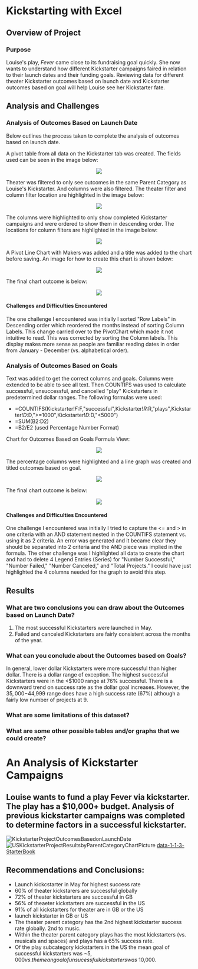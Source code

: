 # Kickstarting with Excel
## Overview of Project
### Purpose
Louise's play, *Fever* came close to its fundraising goal quickly.  She now wants to understand how different Kickstarter campaigns faired in relation to their launch dates and their funding goals.  Reviewing data for different theater Kickstarter outcomes based on launch date and Kickstarter outcomes based on goal will help Louise see her Kickstarter fate.
## Analysis and Challenges
### Analysis of Outcomes Based on Launch Date
Below outlines the process taken to complete the analysis of outcomes based on launch date. 

A pivot table from all data on the Kickstarter tab was created.  The fields used can be seen in the image below:

<p align="center">
  <img src = https://github.com/lauras521/kickstarter_analysis/blob/ddbe1460dbe198404d2e1ab3d7159d8744adfd9c/Resources/Theater_Outcomes_by_Launch_Date_pivottable_fields.PNG>
</p>
    
Theater was filtered to only see outcomes in the same Parent Category as Louise's Kickstarter.  And columns were also filtered.  The theater filter and column filter location are highlighted in the image below:

<p align="center">
  <img src = https://github.com/lauras521/kickstarter_analysis/blob/main/Resources/Theater_Outcomes_by_Launch_Date_pivottable_filters_highlighted.PNG>
</p>

The columns were highlighted to only show completed Kickstarter campaigns and were ordered to show them in descending order.  The locations for column filters are highlighted in the image below:

<p align="center">
  <img src = https://github.com/lauras521/kickstarter_analysis/blob/main/Resources/Theater_Outcomes_by_Launch_Date_pivottable_columnfilters_highlighted.PNG>
</p>

A Pivot Line Chart with Makers was added and a title was added to the chart before saving.  An image for how to create this chart is shown below:

<p align="center">
  <img src = https://github.com/lauras521/kickstarter_analysis/blob/main/Resources/Theater_Outcomes_by_Launch_Date_how_to_insert_pivot_chart.PNG>
</p>

The final chart outcome is below:

<p align="center">
  <img src = https://github.com/lauras521/kickstarter_analysis/blob/main/Resources/Theater_Outcomes_vs_Launch.png>
</p>

#### Challenges and Difficulties Encountered
The one challenge I encountered was initially I sorted "Row Labels" in Descending order which reordered the months instead of sorting Column Labels.  This change carried over to the PivotChart which made it not intuitive to read.  This was corrected by sorting the Column labels.  This display makes more sense as people are familiar reading dates in order from January - December (vs. alphabetical order).

### Analysis of Outcomes Based on Goals
Text was added to get the correct columns and goals.  Columns were extended to be able to see all text.  Then COUNTIFS was used to calculate successful, unsuccessful, and cancelled "play" Kickstarters in predetermined dollar ranges.  The following formulas were used:

* =COUNTIFS(Kickstarter!$F:$F,"successful",Kickstarter!$R:$R,"plays",Kickstarter!$D:$D,">=1000",Kickstarter!$D:$D,"<5000")
* =SUM(B2:D2)
* =B2/E2  (used Percentage Number Format)

Chart for Outcomes Based on Goals Formula View:

<p align="center">
  <img src = https://github.com/lauras521/kickstarter_analysis/blob/main/Resources/Outcomes_Based_On_Goals_FormulaView.PNG>
</p>

The percentage columns were highlighted and a line graph was created and titled outcomes based on goal.

<p align="center">
  <img src = https://github.com/lauras521/kickstarter_analysis/blob/main/Resources/Outcomes_vs_Goals_GeneratingLineChart.PNG>
</p>

The final chart outcome is below:

<p align="center">
  <img src = https://github.com/lauras521/kickstarter_analysis/blob/main/Resources/Outcomes_vs_Goals.png>
</p>

#### Challenges and Difficulties Encountered
One challenge I encountered was initially I tried to capture the <= and > in one criteria with an AND statement  nested in the COUNTIFS statement vs. using it as 2 criteria.  An error was generated and it became clear they should be separated into 2 criteria and the AND piece was implied in the formula.  The other challenge was I highlighted all data to create the chart and had to delete 4 Legend Entries (Series) for "Number Successful," "Number Failed," "Number Canceled," and "Total Projects."  I could have just highlighted the 4 columns needed for the graph to avoid this step.

## Results
### What are two conclusions you can draw about the Outcomes based on Launch Date?
1. The most successful Kickstarters were launched in May.
2. Failed and canceled Kickstarters are fairly consistent across the months of the year.
### What can you conclude about the Outcomes based on Goals?
In general, lower dollar Kickstarters were more successful than higher dollar.  There is a dollar range of exception.  The highest successful Kickstarters were in the <$1000 range at 76% successful.  There is a downward trend on success rate as the dollar goal increases.  However, the $35,000-$44,999 range does have a high success rate (67%) although a fairly low number of projects at 9. 
### What are some limitations of this dataset?

### What are some other possible tables and/or graphs that we could create?








# An Analysis of Kickstarter Campaigns
## Louise wants to fund a play Fever via kickstarter.  The play has a $10,000+ budget.  Analysis of previous kickstarter campaigns was completed to determine factors in a successful kickstarter.
![KickstarterProjectOutcomesBasedonLaunchDate](path/to/image_name.png)
![USKickstarterProjectResultsbyParentCategoryChartPicture](path/to/image_name.png)
[data-1-1-3-StarterBook](path/to/filename.xlxs)
## Recommendations and Conclusions:
* Launch kickcstarter in May for highest success rate
* 60% of theater kickstarers are successful globally
* 72% of theater kickstarters are successful in GB
* 56% of theaeter kickstarters are successful in the US
* 91% of all kickstarters for theater are in GB or the US
* launch kickstarter in GB or US
* The theater parent category has the 2nd highest kickstarter success rate globally.  2nd to music.
* Within the theater parent category plays has the most kickstarters (vs. musicals and spaces) and plays has a 65% success rate.
* Of the play subcategory kickstarters in the US the mean goal of successful kickstarters was ~$5,000 vs. the mean goal of unsucessful kickstarters was ~$10,000.



